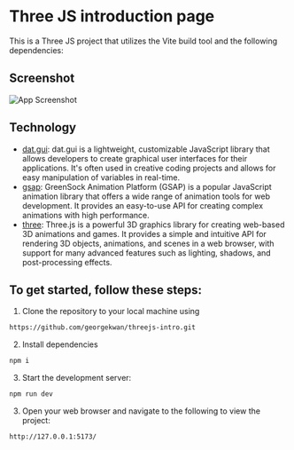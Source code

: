 # Three JS introduction page

This is a Three JS project that utilizes the Vite build tool and the following dependencies:

## Screenshot

![App Screenshot](https://i.imgur.com/xGsO4Pz.gif)

## Technology

- [dat.gui](https://github.com/dataarts/dat.gui): dat.gui is a lightweight, customizable JavaScript library that allows developers to create graphical user interfaces for their applications. It's often used in creative coding projects and allows for easy manipulation of variables in real-time.
- [gsap](https://greensock.com/docs/v3/): GreenSock Animation Platform (GSAP) is a popular JavaScript animation library that offers a wide range of animation tools for web development. It provides an easy-to-use API for creating complex animations with high performance.
- [three](https://threejs.org/docs/): Three.js is a powerful 3D graphics library for creating web-based 3D animations and games. It provides a simple and intuitive API for rendering 3D objects, animations, and scenes in a web browser, with support for many advanced features such as lighting, shadows, and post-processing effects.

## To get started, follow these steps:

1. Clone the repository to your local machine using

```bash
https://github.com/georgekwan/threejs-intro.git
```

2. Install dependencies

```bash
npm i
```

3. Start the development server:

```bash
npm run dev
```

3. Open your web browser and navigate to the following to view the project:

```bash
http://127.0.0.1:5173/
```
